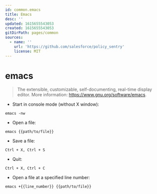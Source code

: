 ```yaml
---
id: common.emacs
title: Emacs
desc: ''
updated: 1615655543053
created: 1615655543053
gitDirPath: pages/common
sources:
  - name: ''
    url: 'https://github.com/salesforce/policy_sentry'
    license: MIT
---
```

# emacs

> The extensible, customizable, self-documenting, real-time display editor.
> More information: <https://www.gnu.org/software/emacs>.

- Start in console mode (without X window):

`emacs -nw`

- Open a file:

`emacs {{path/to/file}}`

- Save a file:

`Ctrl + X, Ctrl + S`

- Quit:

`Ctrl + X, Ctrl + C`

- Open a file at a specified line number:

`emacs +{{line_number}} {{path/to/file}}`

